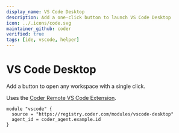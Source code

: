 ```yaml
---
display_name: VS Code Desktop
description: Add a one-click button to launch VS Code Desktop
icon: ../.icons/code.svg
maintainer_github: coder
verified: true
tags: [ide, vscode, helper]
---
```


# VS Code Desktop

Add a button to open any workspace with a single click.

Uses the [Coder Remote VS Code Extension](https://github.com/coder/vscode-coder).

```hcl
module "vscode" {
  source = "https://registry.coder.com/modules/vscode-desktop"
  agent_id = coder_agent.example.id
}
```

